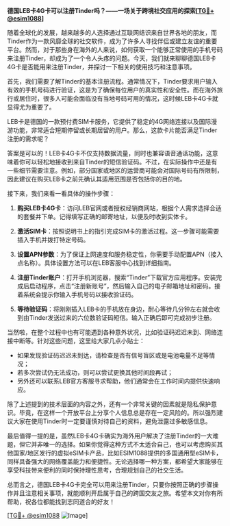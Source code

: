 **德国LEB卡4G卡可以注册Tinder吗？——一场关于跨境社交应用的探索[[TG💪+ @esim1088](https://t.me/s/esim1088)]**

随着全球化的发展，越来越多的人选择通过互联网结识来自世界各地的朋友，而Tinder作为一款风靡全球的社交软件，成为了许多人寻找伴侣或建立友谊的重要平台。然而，对于那些身在海外的人来说，如何获取一个能够正常使用的手机号码来注册Tinder，却成为了一个令人头疼的问题。今天，我们就来聊聊德国LEB卡4G卡是否能用来注册Tinder，并探讨一下相关的使用技巧和注意事项。

首先，我们需要了解Tinder的基本注册流程。通常情况下，Tinder要求用户输入有效的手机号码进行验证，这是为了确保每位用户的真实性和安全性。而在海外旅行或居住时，很多人可能会面临没有当地号码可用的情况，这时候LEB卡4G卡就显得尤为重要了。

LEB卡是德国的一款预付费SIM卡服务，它提供了稳定的4G网络连接以及国际漫游功能，非常适合短期停留或长期居留的用户。那么，这款卡片能否满足Tinder注册的需求呢？

答案是可以的！LEB卡4G卡不仅支持数据流量，同时也兼容语音通话功能，这意味着你可以轻松地接收到来自Tinder的短信验证码。不过，在实际操作中还是有一些细节需要注意。例如，部分国家或地区的运营商可能会对国际号码有所限制，因此建议在购买LEB卡之前先确认其适用范围是否包括你的目的地。

接下来，我们来看一看具体的操作步骤：

1. **购买LEB卡4G卡**：访问LEB官网或者授权经销商网站，根据个人需求选择合适的套餐并下单。记得填写正确的邮寄地址，以便及时收到实体卡。

2. **激活SIM卡**：按照说明书上的指引完成SIM卡的激活过程。这一步骤可能需要插入手机并拨打特定号码。

3. **设置APN参数**：为了保证上网速度和服务稳定性，你需要手动配置APN（接入点名称）。具体设置方法可以在LEB客服中心找到详细指南。

4. **注册Tinder账户**：打开手机浏览器，搜索“Tinder”下载官方应用程序。安装完成后启动程序，点击“注册新账号”，然后输入自己的电子邮箱地址和密码。接着系统会提示你输入手机号码以接收验证码。

5. **等待验证码**：将刚刚插入LEB卡的手机放在身边，耐心等待几分钟左右就会收到由Tinder发送过来的六位数验证码短信。输入正确后即可完成初步注册。

当然啦，在整个过程中也有可能遇到各种意外状况，比如验证码迟迟未到、网络连接中断等。针对这些问题，这里给大家几点小贴士：

- 如果发现验证码迟迟未到达，请检查是否有信号盲区或是电池电量不足等情况；
- 若多次尝试仍无法成功，则可以尝试更换其他时间段再试；
- 另外还可以联系LEB官方客服寻求帮助，他们通常会在工作时间内提供快速响应。

除了上述提到的技术层面的内容之外，还有一个非常关键的因素就是隐私保护意识。毕竟，在这样一个开放平台上分享个人信息总是存在一定风险的。所以强烈建议大家在使用Tinder时一定要谨慎对待自己的资料，避免泄露过多敏感信息。

最后值得一提的是，虽然LEB卡4G卡确实为海外用户解决了注册Tinder的一大难题，但它并非唯一的选择。如果你觉得这种方式不太适合自己，也可以考虑购买其他国家/地区发行的虚拟eSIM卡产品，比如ESIM1088提供的多国通用型eSIM卡，同样具备强大的网络覆盖能力和便捷性。无论选择哪一种方案，都希望大家能够在享受科技带来便利的同时保持理性思考，合理规划自己的社交生活。

总而言之，德国LEB卡4G卡完全可以用来注册Tinder，只要你按照正确的步骤操作并且注意相关事项，就能顺利开启属于自己的跨国交友之旅。希望本文对你有所帮助，祝各位都能找到志同道合的好友！

[[TG💪+ @esim1088](https://t.me/s/esim1088) ![Image](https://i.postimg.cc/4NQfJmqS/Snipaste-2025-05-13-00-14-12.png)]